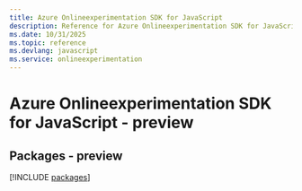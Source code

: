 ```yaml
---
title: Azure Onlineexperimentation SDK for JavaScript
description: Reference for Azure Onlineexperimentation SDK for JavaScript
ms.date: 10/31/2025
ms.topic: reference
ms.devlang: javascript
ms.service: onlineexperimentation
---
```

# Azure Onlineexperimentation SDK for JavaScript - preview
## Packages - preview
[!INCLUDE [packages](onlineexperimentation-index.md)]